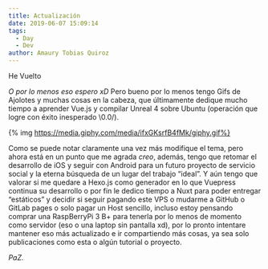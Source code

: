 ```yaml
---
title: Actualización
date: 2019-06-07 15:09:14
tags:
  - Day
  - Dev
author: Amaury Tobias Quiroz
---
```


<p class="title">He Vuelto</p>

_O por lo menos eso espero xD_
Pero bueno por lo menos tengo Gifs de Ajolotes y muchas cosas en la cabeza, que últimamente dedique mucho tiempo a aprender Vue.js y compilar Unreal 4 sobre Ubuntu (operación que logre con éxito inesperado \0.0/).

{% img https://media.giphy.com/media/ifxGKsrfB4fMk/giphy.gif%}

Como se puede notar claramente una vez más modifique el tema, pero ahora está en un punto que me agrada _creo_, además, tengo que retomar el desarrollo de iOS y seguir con Android para un futuro proyecto de servicio social y la eterna búsqueda de un lugar del trabajo “ideal”.
Y aún tengo que valorar si me quedare a Hexo.js como generador en lo que Vuepress continua su desarrollo o por fin le dedico tiempo a Nuxt para poder entregar “estáticos” y decidir si seguir pagando este VPS o mudarme a GitHub o GitLab pages o solo pagar un Host sencillo, incluso estoy pensando comprar una RaspBerryPi 3 B+ para tenerla por lo menos de momento como servidor (eso o una laptop sin pantalla xd), por lo pronto intentare mantener eso más actualizado e ir compartiendo más cosas, ya sea solo publicaciones como esta o algún tutorial o proyecto.

_PaZ._
